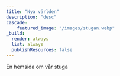 ```yaml
---
title: "Nya världen"
description: "desc"
cascade:
    featured_image: "/images/stugan.webp"
_build:
  render: always
  list: always
  publishResources: false
---
```


En hemsida om vår stuga